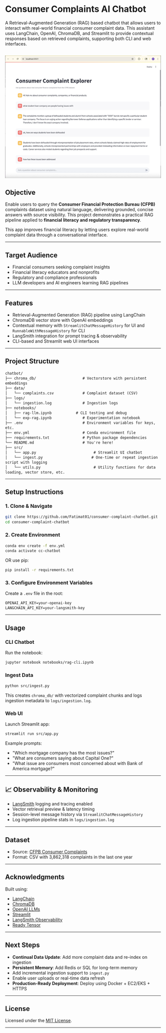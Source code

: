 
# Consumer Complaints AI Chatbot

A Retrieval-Augmented Generation (RAG) based chatbot that allows users to interact with real-world financial consumer complaint data. This assistant uses LangChain, OpenAI, ChromaDB, and Streamlit to provide contextual responses based on retrieved complaints, supporting both CLI and web interfaces.

![Streamlit UI Screenshot](assets/ui-screenshot.png)
---

## Objective

Enable users to query the **Consumer Financial Protection Bureau (CFPB)** complaints dataset using natural language, delivering grounded, concise answers with source visibility. This project demonstrates a practical RAG pipeline applied to **financial literacy and regulatory transparency**.

This app improves financial literacy by letting users explore real-world complaint data through a conversational interface.

---

## Target Audience

- Financial consumers seeking complaint insights
- Financial literacy educators and nonprofits
- Regulatory and compliance professionals
- LLM developers and AI engineers learning RAG pipelines

----

## Features

- Retrieval-Augmented Generation (RAG) pipeline using LangChain
- ChromaDB vector store with OpenAI embeddings
- Contextual memory with `StreamlitChatMessageHistory` for UI and `RunnableWithMessageHistory` for CLI
- LangSmith integration for prompt tracing & observability
- CLI-based and Streamlit web UI interfaces

---

## Project Structure

```
chatbot/
├── chroma_db/                     # Vectorstore with persistent embeddings
├── data/
│   └── complaints.csv             # Complaint dataset (CSV)
├── logs/
│   └── ingestion.log              # Ingestion logs
├── notebooks/
│   ├── rag-llm.ipynb           # CLI testing and debug
│   └── exp-rag.ipynb              # Experimentation notebook
├── .env                           # Environment variables for keys, etc.
├── env.yml                        # Conda environment file
├── requirements.txt               # Python package dependencies
└── README.md                      # You're here!
├── src/
│   └── app.py                          # Streamlit UI chatbot
│   └── ingest.py                      # One-time or repeat ingestion script with logging
│   └── utils.py                        # Utility functions for data loading, vector store, etc.

```

---

## Setup Instructions

### 1. Clone & Navigate
```bash
git clone https://github.com/Fatimat01/consumer-complaint-chatbot.git
cd consumer-complaint-chatbot
```

### 2. Create Environment
```bash
conda env create -f env.yml
conda activate cc-chatbot
```
OR use pip:

```bash
pip install -r requirements.txt
```


### 3. Configure Environment Variables
Create a `.env` file in the root:
```env
OPENAI_API_KEY=your-openai-key
LANGCHAIN_API_KEY=your-langsmith-key

```

---

## Usage



### CLI Chatbot
Run the notebook:
```bash
jupyter notebook notebooks/rag-cli.ipynb
```

### Ingest Data
```bash
python src/ingest.py
```

This creates `chroma_db/` with vectorized complaint chunks and logs ingestion metadata to `logs/ingestion.log`.

### Web UI
Launch Streamlit app:
```bash
streamlit run src/app.py
```

Example prompts:
- "Which mortgage company has the most issues?"
- "What are consumers saying about Capital One?"
- "What issue are consumers most concerned about with Bank of America mortgage?"

---

## 📈 Observability & Monitoring

- [LangSmith](https://docs.smith.langchain.com/) logging and tracing enabled
- Vector retrieval preview & latency timing
- Session-level message history via `StreamlitChatMessageHistory`
- Log ingestion pipeline stats in `logs/ingestion.log`

---

## Dataset
- Source: [CFPB Consumer Complaints](https://www.consumerfinance.gov/data-research/consumer-complaints/)
- Format: CSV with 3,862,318 complaints in the last one year

---



## Acknowledgments

Built using:
- [LangChain](https://github.com/langchain-ai/langchain)
- [ChromaDB](https://www.trychroma.com/)
- [OpenAI LLMs](https://platform.openai.com/)
- [Streamlit](https://streamlit.io/)
- [LangSmith Observability](https://smith.langchain.com/)
- [Ready Tensor](https://app.readytensor.ai/)

---

## Next Steps

- **Continual Data Update**: Add more complaint data and re-index on ingestion
- **Persistent Memory**: Add Redis or SQL for long-term memory
- Add incremental ingestion support to `ingest.py`
- Enable user uploads or real-time data refresh
- **Production-Ready Deployment**: Deploy using Docker + EC2/EKS + HTTPS

------

## License

Licensed under the [MIT License](LICENSE).

---
